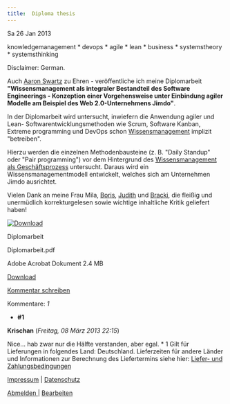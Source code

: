 ```yaml
---
title:  Diploma thesis
---
```

Sa
26
Jan
2013

knowledgemanagement \* devops \* agile \* lean \* business \* systemstheory \* systemsthinking

Disclaimer: German.

Auch [Aaron Swartz](http://en.wikipedia.org/wiki/Aaron_Swartz#Death) zu Ehren - veröffentliche ich meine Diplomarbeit **"Wissensmanagement als integraler
Bestandteil des Software Engineerings - Konzeption einer Vorgehensweise unter Einbindung agiler Modelle am Beispiel des Web 2.0-Unternehmens Jimdo"**.

In der Diplomarbeit wird untersucht, inwiefern die Anwendung agiler und Lean- Softwarentwicklungsmethoden wie Scrum, Software Kanban, Extreme programming und DevOps schon [Wissensmanagement](http://de.wikipedia.org/wiki/Wissensmanagement) implizit "betreiben".

Hierzu werden die einzelnen Methodenbausteine (z. B. "Daily Standup" oder "Pair programming") vor dem Hintergrund des [Wissensmanagement als Geschäftsprozess](http://www.artm-friends.at/am/km/basics/mod-willke-d.html) untersucht. Daraus wird ein Wissensmanagementmodell entwickelt, welches sich am Unternehmen Jimdo ausrichtet.

Vielen Dank an meine Frau Mila, [Boris](https://twitter.com/3oris), [Judith](http://www.judithandresen.com/) und [Bracki](https://twitter.com/bracki), die fleißig und unermüdlich korrekturgelesen sowie wichtige inhaltliche Kritik geliefert haben!

[![Download](https://assets.jimstatic.com/s/img/cc/icons/pdf.png)
](http://www.ruempler.eu/app/download/7068269248/Diplomarbeit.pdf?t=1359201160)

Diplomarbeit

Diplomarbeit.pdf

Adobe Acrobat Dokument
2.4 MB

[Download](http://www.ruempler.eu/app/download/7068269248/Diplomarbeit.pdf?t=1359201160)

[Kommentar schreiben](#)

Kommentare: _1_ 

* **\#1**

**Krischan** (_Freitag, 08 März 2013 22:15_)

Nice... hab zwar nur die Hälfte verstanden, aber egal.
* 
1 Gilt für Lieferungen in folgendes Land: Deutschland. Lieferzeiten für andere Länder und Informationen zur Berechnung des Liefertermins siehe hier: [Liefer- und Zahlungsbedingungen](http://www.ruempler.eu/j/shop/deliveryinfo)  

[Impressum](/about/) | [Datenschutz](/j/privacy) 

[Abmelden ](https://e.jimdo.com/app/cms/logout.php)
|
[Bearbeiten](https://a.jimdo.com/app/auth/signin/jumpcms/?page=1399187848)